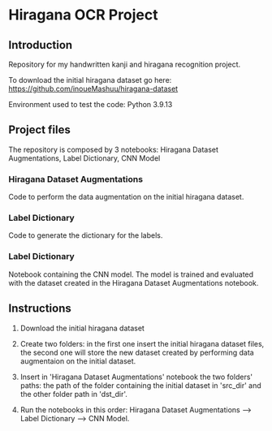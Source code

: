 # Hiragana OCR Project

## Introduction
Repository for my handwritten kanji and hiragana recognition project.

To download the initial hiragana dataset go here: https://github.com/inoueMashuu/hiragana-dataset

Environment used to test the code: Python 3.9.13

## Project files
The repository is composed by 3 notebooks: Hiragana Dataset Augmentations, Label Dictionary, CNN Model
### Hiragana Dataset Augmentations
Code to perform the data augmentation on the initial hiragana dataset.
### Label Dictionary
Code to generate the dictionary for the labels.
### Label Dictionary
Notebook containing the CNN model. The model is trained and evaluated with the dataset created in the Hiragana Dataset Augmentations notebook.

## Instructions
1. Download the initial hiragana dataset

2. Create two folders: in the first one insert the initial hiragana dataset files, the second one will store the new dataset created by performing data augmentaion on the initial dataset.

3. Insert in 'Hiragana Dataset Augmentations' notebook the two folders' paths: the path of the folder containing the initial dataset in 'src_dir' and the other folder path in 'dst_dir'.

4. Run the notebooks in this order: Hiragana Dataset Augmentations --> Label Dictionary --> CNN Model.
